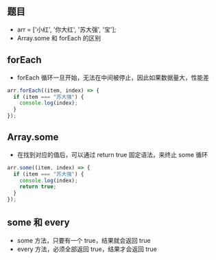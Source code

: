 ## 题目

- arr = ['小红', '你大红', '苏大强', '宝'];
- Array.some 和 forEach 的区别

## forEach

- forEach 循环一旦开始，无法在中间被停止，因此如果数据量大，性能差

```js
arr.forEach((item, index) => {
  if (item === "苏大强") {
    console.log(index);
  }
});
```

## Array.some

- 在找到对应的值后，可以通过 return true 固定语法，来终止 some 循环

```js
arr.some((item, index) => {
  if (item === "苏大强") {
    console.log(index);
    return true;
  }
});
```

## some 和 every

- some 方法，只要有一个 true，结果就会返回 true
- every 方法，必须全部返回 true，结果才会返回 true
